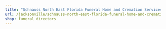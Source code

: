 ```yaml
---
title: "Schnauss North East Florida Funeral Home and Cremation Services"
url: /jacksonville/schnauss-north-east-florida-funeral-home-and-cremation-services/
shop: funeral directors
---
```

